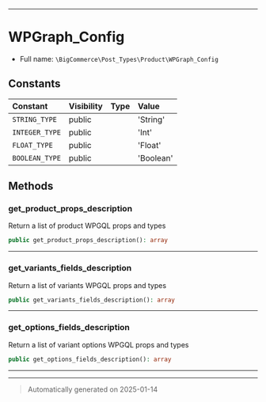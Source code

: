 ***

# WPGraph_Config





* Full name: `\BigCommerce\Post_Types\Product\WPGraph_Config`


## Constants

| Constant | Visibility | Type | Value |
|:---------|:-----------|:-----|:------|
|`STRING_TYPE`|public| |&#039;String&#039;|
|`INTEGER_TYPE`|public| |&#039;Int&#039;|
|`FLOAT_TYPE`|public| |&#039;Float&#039;|
|`BOOLEAN_TYPE`|public| |&#039;Boolean&#039;|


## Methods


### get_product_props_description

Return a list of product WPGQL props and types

```php
public get_product_props_description(): array
```












***

### get_variants_fields_description

Return a list of variants WPGQL props and types

```php
public get_variants_fields_description(): array
```












***

### get_options_fields_description

Return a list of variant options WPGQL props and types

```php
public get_options_fields_description(): array
```












***


***
> Automatically generated on 2025-01-14
